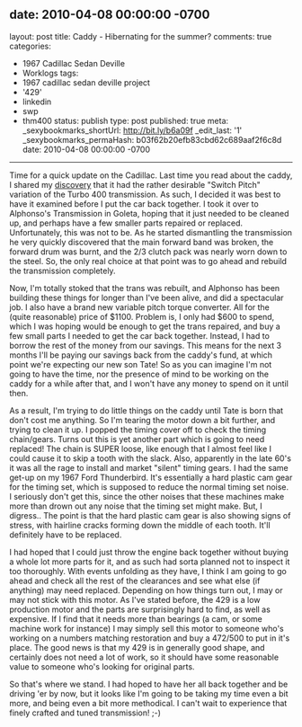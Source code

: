 date: 2010-04-08 00:00:00 -0700
---
layout: post
title: Caddy - Hibernating for the summer?
comments: true
categories:
- 1967 Cadillac Sedan Deville
- Worklogs
tags:
- 1967 cadillac sedan deville project
- '429'
- linkedin
- swp
- thm400
status: publish
type: post
published: true
meta:
  _sexybookmarks_shortUrl: http://bit.ly/b6a09f
  _edit_last: '1'
  _sexybookmarks_permaHash: b03f62b20efb83cbd62c689aaf2f6c8d
date: 2010-04-08 00:00:00 -0700
---
<p>Time for a quick update on the Cadillac.  Last time you read about the caddy, I shared my <a href="{{ root_url }}/2010/03/11/i-dub-thee-bionic-caddy/">discovery</a> that it had the rather desirable "Switch Pitch" variation of the Turbo 400 transmission.  As such, I decided it was best to have it examined before I put the car back together.  I took it over to Alphonso's Transmission in Goleta, hoping that it just needed to be cleaned up, and perhaps have a few smaller parts repaired or replaced.  Unfortunately, this was not to be.  As he started dismantling the transmission he very quickly discovered that the main forward band was broken, the forward drum was burnt, and the 2/3 clutch pack was nearly worn down to the steel.  So, the only real choice at that point was to go ahead and rebuild the transmission completely.</p>

<p>Now, I'm totally stoked that the trans was rebuilt, and Alphonso has been building these things for longer than I've been alive, and did a spectacular job.  I also have a brand new variable pitch torque converter.  All for the (quite reasonable) price of $1100.  Problem is, I only had $600 to spend, which I was hoping would be enough to get the trans repaired, and buy a few small parts I needed to get the car back together.  Instead, I had to borrow the rest of the money from our savings.  This means for the next 3 months I'll be paying our savings back from the caddy's fund, at which point we're expecting our new son Tate!  So as you can imagine I'm not going to have the time, nor the presence of mind to be working on the caddy for a while after that, and I won't have any money to spend on it until then.</p>

<p>As a result, I'm trying to do little things on the caddy until Tate is born that don't cost me anything.  So I'm tearing the motor down a bit further, and trying to clean it up.  I popped the timing cover off to check the timing chain/gears.  Turns out this is yet another part which is going to need replaced!  The chain is SUPER loose, like enough that I almost feel like I could cause it to skip a tooth with the slack.  Also, apparently in the late 60's it was all the rage to install and market "silent" timing gears.  I had the same get-up on my 1967 Ford Thunderbird.  It's essentially a hard plastic cam gear for the timing set, which is supposed to reduce the normal timing set noise.  I seriously don't get this, since the other noises that these machines make more than drown out any noise that the timing set might make.  But, I digress..  The point is that the hard plastic cam gear is also showing signs of stress, with hairline cracks forming down the middle of each tooth.  It'll definitely have to be replaced.</p>

<p>I had hoped that I could just throw the engine back together without buying a whole lot more parts for it, and as such had sorta planned not to inspect it too thoroughly.  With events unfolding as they have, I think I am going to go ahead and check all the rest of the clearances and see what else (if anything) may need replaced.  Depending on how things turn out, I may or may not stick with this motor.  As I've stated before, the 429 is a low production motor and the parts are surprisingly hard to find, as well as expensive.  If I find that it needs more than bearings (a cam, or some machine work for instance) I may simply sell this motor to someone who's working on a numbers matching restoration and buy a 472/500 to put in it's place.  The good news is that my 429 is in generally good shape, and certainly does not need a lot of work, so it should have some reasonable value to someone who's looking for original parts.</p>

<p>So that's where we stand.  I had hoped to have her all back together and be driving 'er by now, but it looks like I'm going to be taking my time even a bit more, and being even a bit more methodical.  I can't wait to experience that finely crafted and tuned transmission! ;-)</p>
